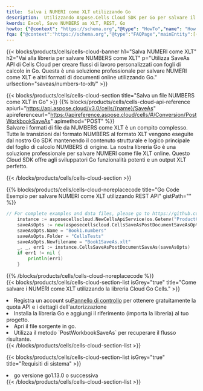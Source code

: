 ```yaml
---
title:  Salva i NUMERI come XLT utilizzando Go
description:  Utilizzando Aspose.Cells Cloud SDK per Go per salvare il file in formato NUMBERS come file in formato XLT.
kwords: Excel, Save NUMBERS as XLT, REST, Go
howto: {"@context": "https://schema.org","@type": "HowTo","name": "How to save NUMBERS as XLT using the Cells Cloud Go library.","description": "How to save NUMBERS as XLT using the Cells Cloud Go library.","image": {"@type": "ImageObject"},"url": "/go/saveas/numbers-to-xlt/","step": [{ "@type": "HowToStep","name": "How to save NUMBERS as XLT using the Cells Cloud Go library. step 1", "image": {"@type": "ImageObject",},"url": "/go/saveas/numbers-to-xlt/","text": "Register an account at <a href='https://dashboard.aspose.cloud/'>Dashboard</a> to get free API quota & authorization details",},{ "@type": "HowToStep","name": "How to save NUMBERS as XLT using the Cells Cloud Go library. step 1", "image": {"@type": "ImageObject",},"url": "/go/saveas/numbers-to-xlt/","text": "Install Go library and add the reference (import the library) to your project.",},{ "@type": "HowToStep","name": "How to save NUMBERS as XLT using the Cells Cloud Go library. step 1", "image": {"@type": "ImageObject",},"url": "/go/saveas/numbers-to-xlt/","text": "Open the source file in go.",},{ "@type": "HowToStep","name": "How to save NUMBERS as XLT using the Cells Cloud Go library. step 1", "image": {"@type": "ImageObject",},"url": "/go/saveas/numbers-to-xlt/","text": "Use the `PostWorkbookSaveAs` method to retrieve the resulting stream.",}, ],"supply": {"@type": "HowToSupply","name": "document"},"tool": [{"@type": "HowToTool","name": "Goland, Visual Studio Code, Eclipse"},{"@type": "HowToTool","name": "Aspose Cells"}],"totalTime": "PT6M"}
fqa: {"@context":"https://schema.org","@type":"FAQPage","mainEntity":[{"@type":"Question","name":"Why save file as other formats file in C# using REST API?","acceptedAnswer":{"@type":"Answer","text":"Documents are encoded in many ways, and some files may be incompatible with the software you use. To open and read such files, just save them as appropriate file formats.<br/><ol><li>Install .NET SDK and add the reference (import the library) to your project.</li><li>Open the source file in C# using REST API.</li><li>Call the PostWorkbookSaveAsRequest() method, passing an output filename with required extension.</li><li>Get the result of save as a separate file.</li></ol>"}},{"@type":"Question","name":"What file formats can I save as with your C# library?","acceptedAnswer":{"@type":"Answer","text":"We support a variety of file formats for conversion using .NET library, including XLSX, Excel, xls , PDF, CSV, HTML, Markdown, XML, PNG, JPG, TIFF, Json, TXT and many more."}},{"@type":"Question","name":"What is the maximum allowed file size for conversion using this .NET library?","acceptedAnswer":{"@type":"Answer","text":"There are no file size limits for format conversions using .NET library."}}]}
---
```

{{< blocks/products/cells/cells-cloud-banner h1="Salva NUMERI come XLT" h2="Vai alla libreria per salvare NUMBERS come XLT" p="Utilizza SaveAs API di Cells Cloud per creare flussi di lavoro personalizzati con fogli di calcolo in Go. Questa è una soluzione professionale per salvare NUMERI come XLT e altri formati di documenti online utilizzando Go." urlsection="saveas/numbers-to-xlt/" >}}

{{< blocks/products/cells/cells-cloud-section title="Salva un file NUMBERS come XLT in Go" >}}
{{% blocks/products/cells/cells-cloud-api-reference apiurl="https://api.aspose.cloud/v3.0/cells/{name}/SaveAs" apireferenceurl="https://apireference.aspose.cloud/cells/#/Conversion/PostWorkbookSaveAs" apimethod="POST" %}}
<br/>
Salvare i formati di file da NUMBERS come XLT è un compito complesso. Tutte le transizioni dal formato NUMBERS al formato XLT vengono eseguite dal nostro Go SDK mantenendo il contenuto strutturale e logico principale del foglio di calcolo NUMBERS di origine. La nostra libreria Go è una soluzione professionale per salvare NUMERI come file XLT online. Questo Cloud SDK offre agli sviluppatori Go funzionalità potenti e un output XLT perfetto.

{{< /blocks/products/cells/cells-cloud-section >}}

{{% blocks/products/cells/cells-cloud-noreplacecode title="Go Code Esempio per salvare NUMERI come XLT utilizzando REST API" gistPath="" %}}
  
```go
// For complete examples and data files, please go to https://github.com/aspose-cells-cloud/aspose-cells-cloud-go/
    instance := asposecellscloud.NewCellsApiService(os.Getenv("ProductClientId"), os.Getenv("ProductClientSecret"))
    saveAsOpts := new(asposecellscloud.CellsSaveAsPostDocumentSaveAsOpts)
    saveAsOpts.Name = "Book1.numbers"
    saveAsOpts.Folder = "CellsTests"
    saveAsOpts.Newfilename = "Book1SaveAs.xlt"
    _, _, err1 := instance.CellsSaveAsPostDocumentSaveAs(saveAsOpts)
    if err1 != nil {
	    println(err1)
    }
```
  
{{% /blocks/products/cells/cells-cloud-noreplacecode %}}
<br/>
{{< blocks/products/cells/cells-cloud-section-list isGrey="true" title="Come salvare i NUMERI come XLT utilizzando la libreria Cloud Go Cells." >}}
<li> Registra un account su<a href="https://dashboard.aspose.cloud/">Pannello di controllo</a> per ottenere gratuitamente la quota API e i dettagli dell'autorizzazione</li>
<li>Installa la libreria Go e aggiungi il riferimento (importa la libreria) al tuo progetto.</li>
<li>Apri il file sorgente in go.</li>
<li>Utilizza il metodo `PostWorkbookSaveAs` per recuperare il flusso risultante.</li>
{{< /blocks/products/cells/cells-cloud-section-list >}}

{{< blocks/products/cells/cells-cloud-section-list isGrey="true" title="Requisiti di sistema" >}}
<li>go versione go1.13.0 o successiva</li>
{{< /blocks/products/cells/cells-cloud-section-list >}}

